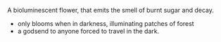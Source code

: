 A bioluminescent flower, that emits the smell of burnt sugar and decay.
* only blooms when in darkness, illuminating patches of forest
* a godsend to anyone forced to travel in the dark.
